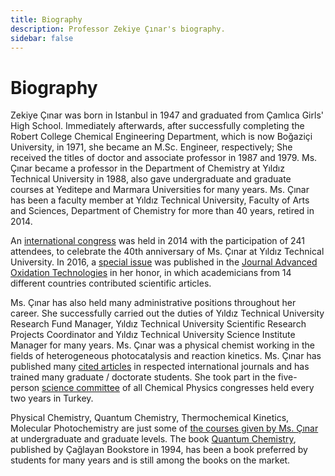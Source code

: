 ```yaml
---
title: Biography
description: Professor Zekiye Çınar's biography.
sidebar: false
---
```


# Biography

Zekiye Çınar was born in Istanbul in 1947 and graduated from Çamlıca Girls' High School. Immediately afterwards, after successfully completing the Robert College Chemical Engineering Department, which is now Boğaziçi University, in 1971, she became an M.Sc. Engineer, respectively; She received the titles of doctor and associate professor in 1987 and 1979. Ms. Çınar became a professor in the Department of Chemistry at Yıldız Technical University in 1988, also gave undergraduate and graduate courses at Yeditepe and Marmara Universities for many years. Ms. Çınar has been a faculty member at Yıldız Technical University, Faculty of Arts and Sciences, Department of Chemistry for more than 40 years, retired in 2014.

An [international congress](http://www.molchem2014.chemicalphysics.org.tr/) was held in 2014 with the participation of 241 attendees, to celebrate the 40th anniversary of Ms. Çınar at Yıldız Technical University. In 2016, a [special issue](https://www.degruyter.com/document/doi/10.1515/jaots-2016-0201/html) was published in the [Journal Advanced Oxidation Technologies](http://www.jaots.chemicalphysics.org.tr/) in her honor, in which academicians from 14 different countries contributed scientific articles.

Ms. Çınar has also held many administrative positions throughout her career. She successfully carried out the duties of Yıldız Technical University Research Fund Manager, Yıldız Technical University Scientific Research Projects Coordinator and Yıldız Technical University Science Institute Manager for many years. Ms. Çınar was a physical chemist working in the fields of heterogeneous photocatalysis and reaction kinetics. Ms. Çınar has published many [cited articles](../publications) in respected international journals and has trained many graduate / doctorate students. She took part in the five-person [science committee](http://cpc13.chemicalphysics.org.tr/committee.html) of all Chemical Physics congresses held every two years in Turkey.

Physical Chemistry, Quantum Chemistry, Thermochemical Kinetics, Molecular Photochemistry are just some of [the courses given by Ms. Çınar](../courses) at undergraduate and graduate levels. The book [Quantum Chemistry](../quantum-chemistry), published by Çağlayan Bookstore in 1994, has been a book preferred by students for many years and is still among the books on the market.
